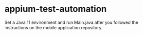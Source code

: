 # appium-test-automation
Set a Java 11 environment and run Main.java after you followed the instructions on the mobile application repository.
